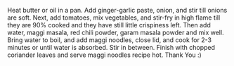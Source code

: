 Heat butter or oil in a pan. Add ginger-garlic paste, onion, and stir till onions are soft.
Next, add tomatoes, mix vegetables, and stir-fry in high flame till they are 90% cooked and they have still little crispiness left.
Then add water, maggi masala, red chili powder, garam masala powder and mix well.
Bring water to boil, and add maggi noodles, close lid, and cook for 2-3 minutes or until water is absorbed. Stir in between.
Finish with chopped coriander leaves and serve maggi noodles recipe hot.
Thank You :)
